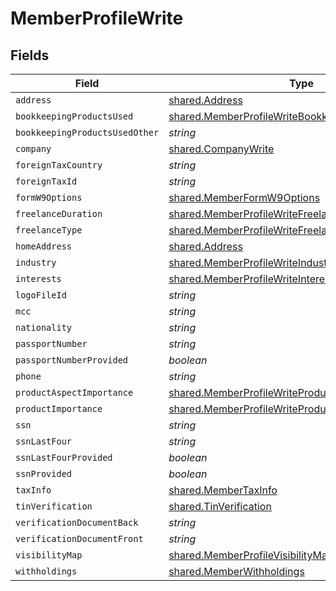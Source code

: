 # MemberProfileWrite


## Fields

| Field                                                                                                                         | Type                                                                                                                          | Required                                                                                                                      | Description                                                                                                                   |
| ----------------------------------------------------------------------------------------------------------------------------- | ----------------------------------------------------------------------------------------------------------------------------- | ----------------------------------------------------------------------------------------------------------------------------- | ----------------------------------------------------------------------------------------------------------------------------- |
| `address`                                                                                                                     | [shared.Address](../../../sdk/models/shared/address.md)                                                                       | :heavy_minus_sign:                                                                                                            | N/A                                                                                                                           |
| `bookkeepingProductsUsed`                                                                                                     | [shared.MemberProfileWriteBookkeepingProductsUsed](../../../sdk/models/shared/memberprofilewritebookkeepingproductsused.md)[] | :heavy_minus_sign:                                                                                                            | N/A                                                                                                                           |
| `bookkeepingProductsUsedOther`                                                                                                | *string*                                                                                                                      | :heavy_minus_sign:                                                                                                            | N/A                                                                                                                           |
| `company`                                                                                                                     | [shared.CompanyWrite](../../../sdk/models/shared/companywrite.md)                                                             | :heavy_minus_sign:                                                                                                            | N/A                                                                                                                           |
| `foreignTaxCountry`                                                                                                           | *string*                                                                                                                      | :heavy_minus_sign:                                                                                                            | N/A                                                                                                                           |
| `foreignTaxId`                                                                                                                | *string*                                                                                                                      | :heavy_minus_sign:                                                                                                            | N/A                                                                                                                           |
| `formW9Options`                                                                                                               | [shared.MemberFormW9Options](../../../sdk/models/shared/memberformw9options.md)                                               | :heavy_minus_sign:                                                                                                            | N/A                                                                                                                           |
| `freelanceDuration`                                                                                                           | [shared.MemberProfileWriteFreelanceDuration](../../../sdk/models/shared/memberprofilewritefreelanceduration.md)               | :heavy_minus_sign:                                                                                                            | N/A                                                                                                                           |
| `freelanceType`                                                                                                               | [shared.MemberProfileWriteFreelanceType](../../../sdk/models/shared/memberprofilewritefreelancetype.md)                       | :heavy_minus_sign:                                                                                                            | N/A                                                                                                                           |
| `homeAddress`                                                                                                                 | [shared.Address](../../../sdk/models/shared/address.md)                                                                       | :heavy_minus_sign:                                                                                                            | N/A                                                                                                                           |
| `industry`                                                                                                                    | [shared.MemberProfileWriteIndustry](../../../sdk/models/shared/memberprofilewriteindustry.md)                                 | :heavy_minus_sign:                                                                                                            | N/A                                                                                                                           |
| `interests`                                                                                                                   | [shared.MemberProfileWriteInterests](../../../sdk/models/shared/memberprofilewriteinterests.md)[]                             | :heavy_minus_sign:                                                                                                            | N/A                                                                                                                           |
| `logoFileId`                                                                                                                  | *string*                                                                                                                      | :heavy_minus_sign:                                                                                                            | N/A                                                                                                                           |
| `mcc`                                                                                                                         | *string*                                                                                                                      | :heavy_minus_sign:                                                                                                            | N/A                                                                                                                           |
| `nationality`                                                                                                                 | *string*                                                                                                                      | :heavy_minus_sign:                                                                                                            | N/A                                                                                                                           |
| `passportNumber`                                                                                                              | *string*                                                                                                                      | :heavy_minus_sign:                                                                                                            | N/A                                                                                                                           |
| `passportNumberProvided`                                                                                                      | *boolean*                                                                                                                     | :heavy_minus_sign:                                                                                                            | N/A                                                                                                                           |
| `phone`                                                                                                                       | *string*                                                                                                                      | :heavy_minus_sign:                                                                                                            | N/A                                                                                                                           |
| `productAspectImportance`                                                                                                     | [shared.MemberProfileWriteProductAspectImportance](../../../sdk/models/shared/memberprofilewriteproductaspectimportance.md)[] | :heavy_minus_sign:                                                                                                            | N/A                                                                                                                           |
| `productImportance`                                                                                                           | [shared.MemberProfileWriteProductImportance](../../../sdk/models/shared/memberprofilewriteproductimportance.md)[]             | :heavy_minus_sign:                                                                                                            | N/A                                                                                                                           |
| `ssn`                                                                                                                         | *string*                                                                                                                      | :heavy_minus_sign:                                                                                                            | N/A                                                                                                                           |
| `ssnLastFour`                                                                                                                 | *string*                                                                                                                      | :heavy_minus_sign:                                                                                                            | N/A                                                                                                                           |
| `ssnLastFourProvided`                                                                                                         | *boolean*                                                                                                                     | :heavy_minus_sign:                                                                                                            | N/A                                                                                                                           |
| `ssnProvided`                                                                                                                 | *boolean*                                                                                                                     | :heavy_minus_sign:                                                                                                            | N/A                                                                                                                           |
| `taxInfo`                                                                                                                     | [shared.MemberTaxInfo](../../../sdk/models/shared/membertaxinfo.md)                                                           | :heavy_minus_sign:                                                                                                            | N/A                                                                                                                           |
| `tinVerification`                                                                                                             | [shared.TinVerification](../../../sdk/models/shared/tinverification.md)                                                       | :heavy_minus_sign:                                                                                                            | N/A                                                                                                                           |
| `verificationDocumentBack`                                                                                                    | *string*                                                                                                                      | :heavy_minus_sign:                                                                                                            | N/A                                                                                                                           |
| `verificationDocumentFront`                                                                                                   | *string*                                                                                                                      | :heavy_minus_sign:                                                                                                            | N/A                                                                                                                           |
| `visibilityMap`                                                                                                               | [shared.MemberProfileVisibilityMap](../../../sdk/models/shared/memberprofilevisibilitymap.md)                                 | :heavy_minus_sign:                                                                                                            | N/A                                                                                                                           |
| `withholdings`                                                                                                                | [shared.MemberWithholdings](../../../sdk/models/shared/memberwithholdings.md)                                                 | :heavy_minus_sign:                                                                                                            | N/A                                                                                                                           |